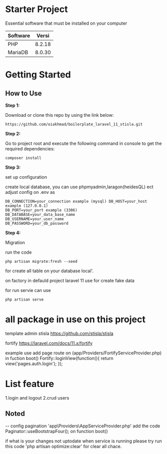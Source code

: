 # Starter Project
Essential software that must be installed on your computer

|Software |Versi |
|---------|------|
|PHP      |8.2.18|
|MariaDB  |8.0.30|

# Getting Started

## How to Use 

**Step 1:**

Download or clone this repo by using the link below:

```
https://github.com/oiakhmad/boilerplate_laravel_11_stisla.git
```
**Step 2:**

Go to project root and execute the following command in console to get the required dependencies: 

```
composer install
```
**Step 3:**

set up configuration

create local database, you can use phpmyadmin,laragon(heidesQL) ect
adjust config on .env as
```
DB_CONNECTION=your_connection example (mysql) DB_HOST=your_host example (127.0.0.1) 
DB_PORT=your_port example (3306) 
DB_DATABASE=your_data_base_name 
DB_USERNAME=your_user_name 
DB_PASSWORD=your_db_password
```
**Step 4:**

Migration

run the code 
```
php artisan migrate:fresh --seed 
```
for create all table on your database local'.

on factory in defauld project laravel 11 use for create fake data

for run servie can use 
```
php artisan serve
```
# all package in use on this project
template admin stisla https://github.com/stisla/stisla

fortify https://laravel.com/docs/11.x/fortify

example use add page route on (app/Providers/FortifyServiceProvider.php) in fuction boot() Fortify::loginView(function(){ return view('pages.auth.login'); });
# List feature
 1.login and logout
 2.crud users

## Noted
-- config pagination 'app\Providers\AppServiceProvider.php' add the code Paginator::useBootstrapFour(); on function boot()

if what is your changes not uptodate when service is running please try run this code 'php artisan optimize:clear' for clear all chace.
